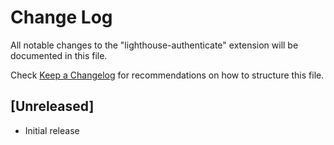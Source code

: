 # Change Log

All notable changes to the "lighthouse-authenticate" extension will be documented in this file.

Check [Keep a Changelog](http://keepachangelog.com/) for recommendations on how to structure this file.

## [Unreleased]

- Initial release
